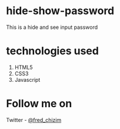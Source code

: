 # hide-show-password
This is a hide and see input password
# technologies used 
1. HTML5
2. CSS3
3. Javascript

# Follow me on
Twitter - [@fred_chizim](https://www.twitter.com/fred_chizim)
